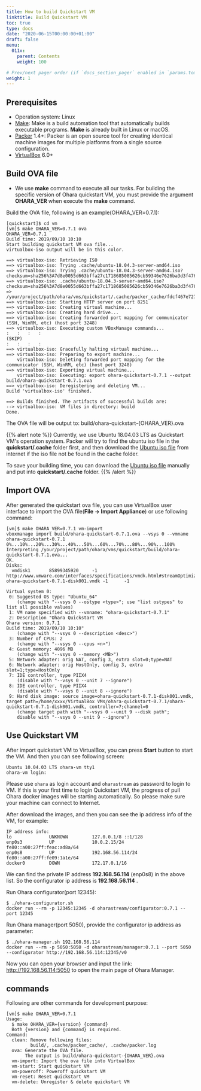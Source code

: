```yaml
---
title: How to build Quickstart VM
linktitle: Build Quickstart VM
toc: true
type: docs
date: "2020-06-15T00:00:00+01:00"
draft: false
menu:
  011x:
    parent: Contents
    weight: 100    

# Prev/next pager order (if `docs_section_pager` enabled in `params.toml`)
weight: 1
---
```



## Prerequisites

- Operation system: Linux
- [Make](https://en.wikipedia.org/wiki/Make_(software)): Make is a
  build automation tool that automatically builds executable programs.
  **Make** is already built in Linux or macOS.
- [Packer](https://www.packer.io/) 1.4+: Packer is an open source tool
  for creating identical machine images for multiple platforms from a
  single source configuration.
- [VirtualBox](https://www.virtualbox.org/) 6.0+

## Build OVA file

-   We use **make** command to execute all our tasks. For building the
    specific version of Ohara quickstart VM, you must provide the
    argument **OHARA\_VER** when execute the **make** command.

Build the OVA file, following is an example(OHARA\_VER=0.7.1):

```console
[quickstart]$ cd vm
[vm]$ make OHARA_VER=0.7.1 ova
OHARA_VER=0.7.1
Build time: 2019/09/10 10:10
Start building quickstart VM ova file...
virtualbox-iso output will be in this color.

==> virtualbox-iso: Retrieving ISO
==> virtualbox-iso: Trying .cache/ubuntu-18.04.3-server-amd64.iso
==> virtualbox-iso: Trying .cache/ubuntu-18.04.3-server-amd64.iso?checksum=sha256%3A7d8e0055d663bffa27c1718685085626cb59346e7626ba3d3f476322271f573e
==> virtualbox-iso: .cache/ubuntu-18.04.3-server-amd64.iso?checksum=sha256%3A7d8e0055d663bffa27c1718685085626cb59346e7626ba3d3f476322271f573e => /your/project/path/ohara/vms/quickstart/.cache/packer_cache/fdcf467e727a368c2aac26ac2284f0f517dc29fb.iso
==> virtualbox-iso: Starting HTTP server on port 8251
==> virtualbox-iso: Creating virtual machine...
==> virtualbox-iso: Creating hard drive...
==> virtualbox-iso: Creating forwarded port mapping for communicator (SSH, WinRM, etc) (host port 3248)
==> virtualbox-iso: Executing custom VBoxManage commands...
:   :   :   :
(SKIP)
:   :   :   :
==> virtualbox-iso: Gracefully halting virtual machine...
==> virtualbox-iso: Preparing to export machine...
    virtualbox-iso: Deleting forwarded port mapping for the communicator (SSH, WinRM, etc) (host port 3248)
==> virtualbox-iso: Exporting virtual machine...
    virtualbox-iso: Executing: export ohara-quickstart-0.7.1 --output build/ohara-quickstart-0.7.1.ova
==> virtualbox-iso: Deregistering and deleting VM...
Build 'virtualbox-iso' finished.

==> Builds finished. The artifacts of successful builds are:
--> virtualbox-iso: VM files in directory: build
Done.
```

The OVA file will be output to: build/ohara-quickstart-{OHARA\_VER}.ova


{{% alert note %}} 
Currently, we use Ubuntu 18.04.03 LTS as Quickstart VM's operation
system. Packer will try to find the ubuntu iso file in the
**quickstart/.cache** folder first, and then download the [Ubuntu iso
file](http://cdimage.ubuntu.com/ubuntu/releases/bionic/release/ubuntu-18.04.3-server-amd64.iso)
from internet if the iso file not be found in the cache folder.

To save your building time, you can download the [Ubuntu iso
file](http://cdimage.ubuntu.com/ubuntu/releases/bionic/release/ubuntu-18.04.3-server-amd64.iso)
manually and put into **quickstart/.cache** folder.
{{% /alert %}}

## Import OVA

After generated the quickstart ova file, you can use VirtualBox user
interface to import the OVA file(**File -\> Import Appliance**) or use
following command:

```console
[vm]$ make OHARA_VER=0.7.1 vm-import
vboxmanage import build/ohara-quickstart-0.7.1.ova --vsys 0 --vmname ohara-quickstart-0.7.1
0%...10%...20%...30%...40%...50%...60%...70%...80%...90%...100%
Interpreting /your/project/path/ohara/vms/quickstart/build/ohara-quickstart-0.7.1.ova...
OK.
Disks:
  vmdisk1       85899345920     -1      http://www.vmware.com/interfaces/specifications/vmdk.html#streamOptimized       ohara-quickstart-0.7.1-disk001.vmdk -1      -1

Virtual system 0:
 0: Suggested OS type: "Ubuntu_64"
    (change with "--vsys 0 --ostype <type>"; use "list ostypes" to list all possible values)
 1: VM name specified with --vmname: "ohara-quickstart-0.7.1"
 2: Description "Ohara Quickstart VM
Ohara version: 0.7.1
Build time: 2019/09/10 10:10"
    (change with "--vsys 0 --description <desc>")
 3: Number of CPUs: 2
    (change with "--vsys 0 --cpus <n>")
 4: Guest memory: 4096 MB
    (change with "--vsys 0 --memory <MB>")
 5: Network adapter: orig NAT, config 3, extra slot=0;type=NAT
 6: Network adapter: orig HostOnly, config 3, extra slot=1;type=HostOnly
 7: IDE controller, type PIIX4
    (disable with "--vsys 0 --unit 7 --ignore")
 8: IDE controller, type PIIX4
    (disable with "--vsys 0 --unit 8 --ignore")
 9: Hard disk image: source image=ohara-quickstart-0.7.1-disk001.vmdk, target path=/home/xxxx/VirtualBox VMs/ohara-quickstart-0.7.1/ohara-quickstart-0.7.1-disk001.vmdk, controller=7;channel=0
    (change target path with "--vsys 0 --unit 9 --disk path";
    disable with "--vsys 0 --unit 9 --ignore")
```

## Use Quickstart VM

After import quickstart VM to VirtualBox, you can press **Start** button
to start the VM. And then you can see following screen:

```console
Ubuntu 10.04.03 LTS ohara-vm tty1
ohara-vm login:
```

Please use `ohara` as login account and `oharastream` as password to
login to VM. If this is your first time to login Quickstart VM, the
progress of pull Ohara docker images will be starting automatically. So
please make sure your machine can connect to Internet.

After download the images, and then you can see the ip address info of
the VM, for example:

```text
IP address info:
lo              UNKNOWN         127.0.0.1/8 ::1/128
enp0s3          UP              10.0.2.15/24 fe80::a00:27ff:feac:ad8a/64
enp0s8          UP              192.168.56.114/24 fe80::a00:27ff:fe09:1a1e/64
docker0         DOWN            172.17.0.1/16
```

We can find the private IP address **192.168.56.114** (enp0s8) in the
above list. So the configurator ip address is **192.168.56.114** .

Run Ohara configurator(port 12345):

```console
$ ./ohara-configurator.sh
docker run --rm -p 12345:12345 -d oharastream/configurator:0.7.1 --port 12345
```

Run Ohara manager(port 5050), provide the configurator ip address as parameter:

```console
$ ./ohara-manager.sh 192.168.56.114
docker run --rm -p 5050:5050 -d oharastream/manager:0.7.1 --port 5050 --configurator http://192.168.56.114:12345/v0
```

Now you can open your browser and input the link:
<http://192.168.56.114:5050> to open the main page of Ohara Manager.

## commands

Following are other commands for development purpose:

```console
[vm]$ make OHARA_VER=0.7.1
Usage:
  $ make OHARA_VER={version} {command}
  Both {version} and {command} is required.
Command:
  clean: Remove following files:
         build/, .cache/packer_cache/, .cache/packer.log
  ova: Generate the OVA file.
       The output is build/ohara-quickstart-{OHARA_VER}.ova
  vm-import: Import the ova file into VirtualBox
  vm-start: Start quickstart VM
  vm-poweroff: Poweroff quickstart VM
  vm-reset: Reset quickstart VM
  vm-delete: Unregister & delete quickstart VM
```
